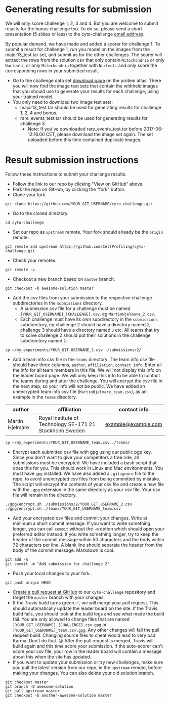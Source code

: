 # Generating results for submission

We will only score challenge 1, 2, 3 and 4. But you are welcome to submit results for the bonus challenge too. To do so, please send a short presentation (5 slides or less) to the cyto-challenge [email address](mailto:cytochallenge2017@gmail.com).

By popular demand, we have made and added a scorer for challenge 1.
To submit a result for challenge 1, run you model on the images from the major13_test.tar set, and submit as for the other challenges. The scorer will extract the rows from the solution csv that only contain `Mitochondria` or only `Nucleoli`,  or only `Mitochondria` together with `Nucleoli` and only score the corresponding rows in your submitted result.

- Go to the challenge data set [download page](http://www.proteinatlas.org/CYTO_challenge2017/) on the protein atlas. There you will now find the image test sets that contain the withheld images that you should use to generate your results for each challenge, using your trained model.
- You only need to download two image test sets:
  - major13_test.tar should be used for generating results for challenge 1, 2, 4 and bonus.
  - rare_events_test.tar should be used for generating results for challenge 3.
    - Note: If you've downloaded rare_events_test.tar before 2017-06-12:16.00 CET, please download the image set again. The set uploaded before this time contained duplicate images.

# Result submission instructions

Follow these instructions to submit your challenge results.

- Follow the link to our repo by clicking "View on GitHub" above.
- Fork the repo on GitHub, by clicking the "fork" button.
- Clone your fork.

```
git clone https://github.com/YOUR_GIT_USERNAME/cyto-challenge.git
```

- Go to the cloned directory.

```
cd cyto-challenge
```

- Set our repo as `upstream` remote. Your fork should already be the `origin` remote.

```
git remote add upstream https://github.com/CellProfiling/cyto-challenge.git
```

- Check your remotes.

```
git remote -v
```

- Checkout a new branch based on `master` branch.

```
git checkout -b awesome-solution master
```

- Add the csv files from your submission to the respective challenge subdirectories in the `submissions` directory.
  - A submission csv file for a challenge must be named `[YOUR_GIT_USERNAME]_[CHALLENGE].csv`, eg `MartinHjelmare_2.csv`.
  - Each challenge must have its own subdirectory in the `submissions` subdirectory, eg challenge 2 should have a directory named `2`, challenge 3 should have a directory named `3` etc. All teams that try to solve challenge 2 should put their solutions in the challenge subdirectory named `2`.

```
cp ~/my_experiments/YOUR_GIT_USERNAME_2.csv ./submissions/2/
```

- Add a team info csv file in the `teams` directory. The team info csv file should have three columns, `author`, `affiliation`, `contact info`. Enter all the info for all team members in this file. We will not display this info on the leader board page. We will only keep this info to be able to contact the teams during and after the challenge. You will encrypt the csv file in the next step, so your info will not be public. We have added an unencrypted team info csv file (`MartinHjelmare_team.csv`), as an example in the `teams` directory.

| author          | affiliation                                              | contact info        |
|-----------------|----------------------------------------------------------|---------------------|
| Martin Hjelmare | Royal Institute of Technology SE-171 21 Stockholm Sweden | example@example.com |

```
cp ~/my_experiments/YOUR_GIT_USERNAME_team.csv ./teams/
```

- Encrypt each submitted csv file with gpg using our public pgp key. Since you don't want to give your competitors a free ride, all submissions must be encrypted. We have included a bash script that does this for you. This should work in Linux and Mac environments. You must have `gpg` installed. We have also added a `.gitignore` file to the repo, to avoid unencrypted csv files from being committed by mistake. The script will encrypt the contents of your csv file and create a new file with the `.gpg` extension in the same directory as your csv file. Your csv file will remain in the directory.

```
./gpg/encrypt.sh ./submissions/2/YOUR_GIT_USERNAME_2.csv
./gpg/encrypt.sh ./teams/YOUR_GIT_USERNAME_team.csv
```

- Add your encrypted csv files and commit your changes. Write at minimum a short commit message. If you want to write something longer, you can call `commit` without the `-m` option which should open your preferred editor instead. If you write something longer, try to keep the header of the commit message within 50 characters and the body within 72 characters per line. A blank line should separate the header from the body of the commit message. Markdown is cool.

```
git add -A
git commit -m "Add submission for challenge 2"
```

- Push your local changes to your fork.

```
git push origin HEAD
```

- [Create a pull request at GitHub](https://help.github.com/articles/creating-a-pull-request/) to our `cyto-challenge` repository and target the `master` branch with your changes.
- If the Travis build turns green :white_check_mark:, we will merge your pull request. This should automatically update the leader board on the site. If the Travis build fails, you should look at the build logs and see what made the build fail. You are only allowed to change files that are named `[YOUR_GIT_USERNAME]_[CHALLENGE].csv.gpg` or `[YOUR_GIT_USERNAME]_team.csv.gpg`. Any other changes will fail the pull request build. Changing source files to cheat would lead to very bad Karma. Don't do that. :wink: After the pull request is merged, Travis will build again and this time score your submission. If the auto-scorer can't score your csv file, your row in the leader board will contain a message about this when the site has updated.
- If you want to update your submission or try new challenges, make sure you pull the latest version from our repo, ie the `upstream` remote, before making your changes. You can also delete your old solution branch.

```
git checkout master
git branch -D awesome-solution
git pull upstream master
git checkout -b another-awesome-solution master
```

